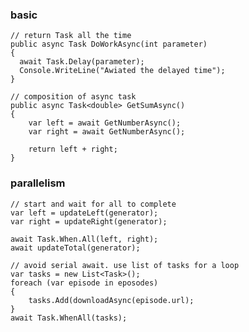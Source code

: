 ### basic

    // return Task all the time
    public async Task DoWorkAsync(int parameter)
    {
      await Task.Delay(parameter);
      Console.WriteLine("Awiated the delayed time");
    }

    // composition of async task
    public async Task<double> GetSumAsync()
    {
        var left = await GetNumberAsync();
        var right = await GetNumberAsync();
        
        return left + right;
    }


### parallelism

    // start and wait for all to complete
    var left = updateLeft(generator);
    var right = updateRight(generator);
    
    await Task.When.All(left, right);
    await updateTotal(generator);

    // avoid serial await. use list of tasks for a loop
    var tasks = new List<Task>();
    foreach (var episode in eposodes)
    {
        tasks.Add(downloadAsync(episode.url);
    }
    await Task.WhenAll(tasks);

